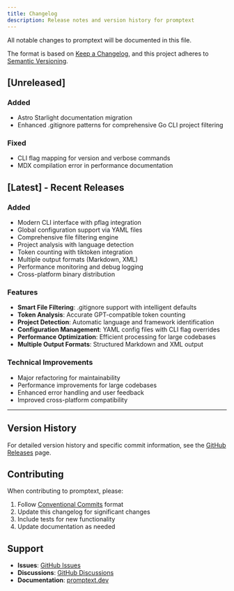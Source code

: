 ```yaml
---
title: Changelog
description: Release notes and version history for promptext
---
```


All notable changes to promptext will be documented in this file.

The format is based on [Keep a Changelog](https://keepachangelog.com/en/1.0.0/),
and this project adheres to [Semantic Versioning](https://semver.org/spec/v2.0.0.html).

## [Unreleased]

### Added
- Astro Starlight documentation migration
- Enhanced .gitignore patterns for comprehensive Go CLI project filtering

### Fixed
- CLI flag mapping for version and verbose commands
- MDX compilation error in performance documentation

## [Latest] - Recent Releases

### Added
- Modern CLI interface with pflag integration
- Global configuration support via YAML files
- Comprehensive file filtering engine
- Project analysis with language detection
- Token counting with tiktoken integration
- Multiple output formats (Markdown, XML)
- Performance monitoring and debug logging
- Cross-platform binary distribution

### Features
- **Smart File Filtering**: .gitignore support with intelligent defaults
- **Token Analysis**: Accurate GPT-compatible token counting
- **Project Detection**: Automatic language and framework identification
- **Configuration Management**: YAML config files with CLI flag overrides
- **Performance Optimization**: Efficient processing for large codebases
- **Multiple Output Formats**: Structured Markdown and XML output

### Technical Improvements
- Major refactoring for maintainability
- Performance improvements for large codebases
- Enhanced error handling and user feedback
- Improved cross-platform compatibility

---

## Version History

For detailed version history and specific commit information, see the [GitHub Releases](https://github.com/1broseidon/promptext/releases) page.

## Contributing

When contributing to promptext, please:

1. Follow [Conventional Commits](https://www.conventionalcommits.org/) format
2. Update this changelog for significant changes
3. Include tests for new functionality
4. Update documentation as needed

## Support

- **Issues**: [GitHub Issues](https://github.com/1broseidon/promptext/issues)
- **Discussions**: [GitHub Discussions](https://github.com/1broseidon/promptext/discussions)
- **Documentation**: [promptext.dev](https://1broseidon.github.io/promptext)